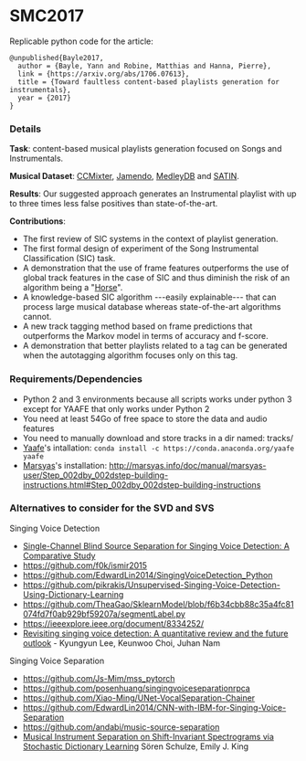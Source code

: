 # SMC2017

Replicable python code for the article:

```
@unpublished{Bayle2017,
  author = {Bayle, Yann and Robine, Matthias and Hanna, Pierre},
  link = {https://arxiv.org/abs/1706.07613},
  title = {Toward faultless content-based playlists generation for instrumentals},
  year = {2017}
}
```

### Details

**Task**: content-based musical playlists generation focused on Songs and Instrumentals.

**Musical Dataset**: [CCMixter](https://members.loria.fr/ALiutkus/kam/), [Jamendo](http://www.mathieuramona.com/wp/data/jamendo/), [MedleyDB](http://medleydb.weebly.com/) and [SATIN](https://www.researchgate.net/publication/317824409_SATIN_A_Persistent_Musical_Database_for_Music_Information_Retrieval). 

**Results**: Our suggested approach generates an Instrumental playlist with up to three times less false positives than state-of-the-art.

**Contributions**:
- The first review of SIC systems in the context of playlist generation.
- The first formal design of experiment of the Song Instrumental Classification (SIC) task.
- A demonstration that the use of frame features outperforms the use of global track features in the case of SIC and thus diminish the risk of an algorithm being a "[Horse](http://ieeexplore.ieee.org/abstract/document/6847693/)".
- A knowledge-based SIC algorithm ---easily explainable--- that can process large musical database whereas state-of-the-art algorithms cannot.
- A new track tagging method based on frame predictions that outperforms the Markov model in terms of accuracy and f-score.
- A demonstration that better playlists related to a tag can be generated when the autotagging algorithm focuses only on this tag.

### Requirements/Dependencies

- Python 2 and 3 environments because all scripts works under python 3 except for YAAFE that only works under Python 2
- You need at least 54Go of free space to store the data and audio features
- You need to manually download and store tracks in a dir named: tracks/
- [Yaafe](https://github.com/Yaafe/Yaafe)'s intallation: `conda install -c https://conda.anaconda.org/yaafe yaafe`
- [Marsyas](https://github.com/marsyas/marsyas/)'s installation: http://marsyas.info/doc/manual/marsyas-user/Step_002dby_002dstep-building-instructions.html#Step_002dby_002dstep-building-instructions

### Alternatives to consider for the SVD and SVS

Singing Voice Detection

- [Single-Channel Blind Source Separation for Singing Voice Detection: A Comparative Study](https://arxiv.org/abs/1805.01201)
- https://github.com/f0k/ismir2015
- https://github.com/EdwardLin2014/SingingVoiceDetection_Python
- https://github.com/pikrakis/Unsupervised-Singing-Voice-Detection-Using-Dictionary-Learning
- https://github.com/TheaGao/SklearnModel/blob/f6b34cbb88c35a4fc81074fd7f0ab929bf59207a/segmentLabel.py
- https://ieeexplore.ieee.org/document/8334252/
- [Revisiting singing voice detection: A quantitative review and the future outlook](https://arxiv.org/pdf/1806.01180.pdf) - Kyungyun Lee, Keunwoo Choi, Juhan Nam

Singing Voice Separation

- https://github.com/Js-Mim/mss_pytorch
- https://github.com/posenhuang/singingvoiceseparationrpca
- https://github.com/Xiao-Ming/UNet-VocalSeparation-Chainer
- https://github.com/EdwardLin2014/CNN-with-IBM-for-Singing-Voice-Separation
- https://github.com/andabi/music-source-separation
- [Musical Instrument Separation on Shift-Invariant Spectrograms via Stochastic Dictionary Learning](https://arxiv.org/abs/1806.00273) Sören Schulze, Emily J. King
